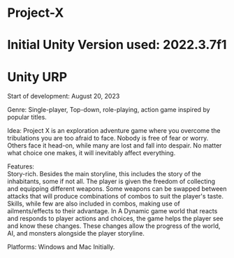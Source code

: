 # Project-X
# Initial Unity Version used: 2022.3.7f1
# Unity URP

Start of development: August 20, 2023

Genre:
Single-player, Top-down, role-playing, action game inspired by popular titles.

Idea:
Project X is an exploration adventure game where you overcome the tribulations you are too afraid to face.
Nobody is free of fear or worry. Others face it head-on, while many are lost and fall into despair.
No matter what choice one makes, it will inevitably affect everything.

Features:<br>
Story-rich. Besides the main storyline, this includes the story of the inhabitants, some if not all.
The player is given the freedom of collecting and equipping different weapons.
Some weapons can be swapped between attacks that will produce combinations of combos to suit the player's taste.
Skills, while few are also included in combos, making use of ailments/effects to their advantage.
In A Dynamic game world that reacts and responds to player actions and choices, the game helps the player see and know these changes.
These changes allow the progress of the world, AI, and monsters alongside the player storyline. 

Platforms:
Windows and Mac Initially.


